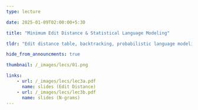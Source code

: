 ```yaml
---
type: lecture

date: 2025-01-09T02:00:00+5:30

title: "Minimum Edit Distance & Statistical Language Modeling"

tldr: "Edit distance table, backtracking, probabilistic language modeling, n-grams, smoothing"

hide_from_announcments: true

thumbnail: /_images/lecs/01.png

links: 
    - url: /_images/lecs/lec3a.pdf
      name: slides (Edit Distance)
    - url: /_images/lecs/lec3b.pdf
      name: slides (N-grams)
---
```


